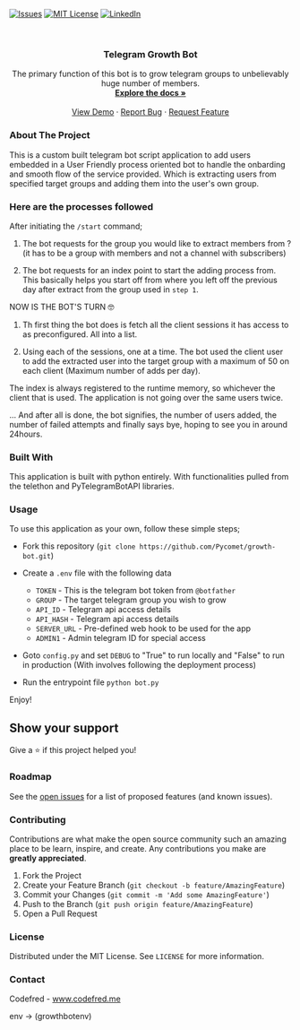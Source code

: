 <!-- PROJECT SHIELDS -->
<!--
*** I'm using markdown "reference style" links for readability.
*** Reference links are enclosed in brackets [ ] instead of parentheses ( ).
*** See the bottom of this document for the declaration of the reference variables
*** for contributors-url, forks-url, etc. This is an optional, concise syntax you may use.
*** https://www.markdownguide.org/basic-syntax/#reference-style-links
-->

[![Issues][issues-shield]][issues-url]
[![MIT License][license-shield]][license-url]
[![LinkedIn][linkedin-shield]][linkedin-url]

<!-- PROJECT LOGO -->
<br />
<p align="center">
  <!-- <a href="https://github.com/Pycomet/telegram-group-engagement-bot">
    <img src="images/logo.png" alt="Logo" width="80" height="80">
  </a> -->

  <h3 align="center">Telegram Growth Bot</h3>

  <p align="center">
    The primary function of this bot is to grow telegram groups to unbelievably huge number of members.
    <br />
    <a href="https://github.com/Pycomet/growth-bot"><strong>Explore the docs »</strong></a>
    <br />
    <br />
    <a href="https://github.com/Pycomet/growth-bot">View Demo</a>
    ·
    <a href="https://github.com/Pycomet/growth-bot/issues">Report Bug</a>
    ·
    <a href="https://github.com/Pycomet/growth-bot/issues">Request Feature</a>
  </p>
</p>

<!-- ABOUT THE PROJECT -->

### About The Project

This is a custom built telegram bot script application to add users embedded in a User Friendly process oriented bot to handle the onbarding and smooth flow of the service provided. Which is extracting users from specified target groups and adding them into the user's own group.

### Here are the processes followed

After initiating the `/start` command;

1.  The bot requests for the group you would like to extract members from ? (it has to be a group with members and not a channel with subscribers)

2.  The bot requests for an index point to start the adding process from. This basically helps you start off from where you left off the previous day after extract from the group used in `step 1`.

NOW IS THE BOT'S TURN 🤓

1.  Th first thing the bot does is fetch all the client sessions it has access to as preconfigured. All into a list.

2.  Using each of the sessions, one at a time. The bot used the client user to add the extracted user into the target group with a maximum of 50 on each client (Maximum number of adds per day).

The index is always registered to the runtime memory, so whichever the client that is used. The application is not going over the same users twice.

... And after all is done, the bot signifies, the number of users added, the number of failed attempts and finally says bye, hoping to see you in around 24hours.

### Built With

This application is built with python entirely. With functionalities pulled from the telethon and PyTelegramBotAPI libraries.

<!-- USAGE EXAMPLES -->

### Usage

To use this application as your own, follow these simple steps;

- Fork this repository (`git clone https://github.com/Pycomet/growth-bot.git`)

- Create a `.env` file with the following data

  - `TOKEN` - This is the telegram bot token from `@botfather`
  - `GROUP` - The target telegram group you wish to grow
  - `API_ID` - Telegram api access details
  - `API_HASH` - Telegram api access details
  - `SERVER_URL` - Pre-defined web hook to be used for the app
  - `ADMIN1` - Admin telegram ID for special access

- Goto `config.py` and set `DEBUG` to "True" to run locally and "False" to run in production (With involves following the deployment process)

- Run the entrypoint file `python bot.py`

Enjoy!

## Show your support

Give a ⭐️ if this project helped you!

<!-- ROADMAP -->

### Roadmap

See the [open issues](https://github.com/Pycomet/growth-bot/issues) for a list of proposed features (and known issues).

<!-- CONTRIBUTING -->

### Contributing

Contributions are what make the open source community such an amazing place to be learn, inspire, and create. Any contributions you make are **greatly appreciated**.

1. Fork the Project
2. Create your Feature Branch (`git checkout -b feature/AmazingFeature`)
3. Commit your Changes (`git commit -m 'Add some AmazingFeature'`)
4. Push to the Branch (`git push origin feature/AmazingFeature`)
5. Open a Pull Request

<!-- LICENSE -->

### License

Distributed under the MIT License. See `LICENSE` for more information.

<!-- CONTACT -->

### Contact

Codefred - <a href="https://www.codefred.me">www.codefred.me</a>

env -> (growthbotenv)

<!-- MARKDOWN LINKS & IMAGES -->
<!-- https://www.markdownguide.org/basic-syntax/#reference-style-links -->

[contributors-shield]: https://img.shields.io/github/contributors/Pycomet/growth-bot.svg?style=flat-square
[contributors-url]: https://github.com/Pycomet/growth-bot/graphs/contributors
[forks-shield]: https://img.shields.io/github/forks/Pycomet/growth-bot.svg?style=flat-square
[forks-url]: https://github.com/Pycomet/growth-bot/network/members
[stars-shield]: https://img.shields.io/github/stars/Pycomet/growth-bot.svg?style=flat-square
[stars-url]: https://github.com/Pycomet/growth-bot/stargazers
[issues-shield]: https://img.shields.io/github/issues/Pycomet/growth-bot.svg?style=flat-square
[issues-url]: https://github.com/Pycomet/growth-bot/issues
[license-shield]: https://img.shields.io/github/license/Pycomet/growth-bot.svg?style=flat-square
[license-url]: https://github.com/Pycomet/growth-bot/blob/master/LICENSE.txt
[linkedin-shield]: https://img.shields.io/badge/-LinkedIn-black.svg?style=flat-square&logo=linkedin&colorB=555
[linkedin-url]: https://linkedin.com/in/alfredemmanuelinyang/
